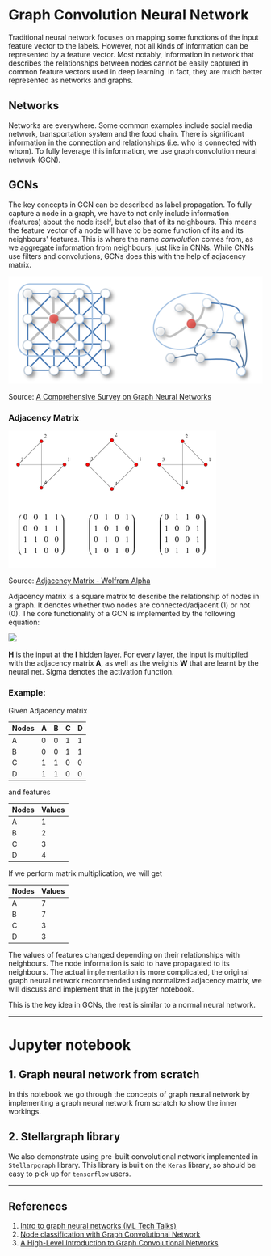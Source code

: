 # Graph Convolution Neural Network

Traditional neural network focuses on mapping some functions of the input feature vector to the labels. However, not all kinds of information can be represented by a feature vector. Most notably, information in network that describes the relationships between nodes cannot be easily captured in common feature vectors used in deep learning. In fact, they are much better represented as networks and graphs. 

## Networks
Networks are everywhere. Some common examples include social media network, transportation system and the food chain. There is significant information in the connection and relationships (i.e. who is connected with whom). To fully leverage this information, we use graph convolution neural network (GCN).

## GCNs
The key concepts in GCN can be described as label propagation. To fully capture a node in a graph, we have to not only include information (features) about the node itself, but also that of its neighbours. This means the feature vector of a node will have to be some function of its and its neighbours' features. This is where the name *convolution* comes from, as we aggregate information from neighbours, just like in CNNs. While CNNs use filters and convolutions, GCNs does this with the help of adjacency matrix.

![](https://github.com/RussH-code/Graph-Convolutional-Neural-Network-GCN/blob/main/gcn1.PNG)

Source: <a href="https://arxiv.org/pdf/1901.00596.pdf">A Comprehensive Survey on Graph Neural Networks</a>

### Adjacency Matrix

![adj matrix](https://github.com/RussH-code/Graph-Convolutional-Neural-Network-GCN/blob/main/adjacency.gif)

Source: <a href="https://mathworld.wolfram.com/AdjacencyMatrix.html">Adjacency Matrix - Wolfram Alpha</a>

Adjacency matrix is a square matrix to describe the relationship of nodes in a graph. It denotes whether two nodes are connected/adjacent (1) or not (0). The core functionality of a GCN is implemented by the following equation:

<img src="https://render.githubusercontent.com/render/math?math={H}^{l+1} = \sigma({W}\hat{A}{H}^{l})">

**H** is the input at the **l** hidden layer. For every layer, the input is multiplied with the adjacency matrix **A**, as well as the weights **W** that are learnt by the neural net. Sigma denotes the activation function. 

### Example: 
Given Adjacency matrix 

Nodes | A | B | C | D
---- | ---- | ---- | ---- | ----
A | 0 | 0 | 1 | 1
B | 0 | 0 | 1 | 1
C | 1 | 1 | 0 | 0
D | 1 | 1 | 0 | 0

and features

Nodes | Values
----- | ------
A | 1
B | 2
C | 3
D | 4

If we perform matrix multiplication, we will get 

Nodes | Values
----- | ------
A | 7
B | 7
C | 3
D | 3

The values of features changed depending on their relationships with neighbours. The node information is said to have propagated to its neighbours. The actual implementation is more complicated, the original graph neural network recommended using normalized adjacency matrix, we will discuss and implement that in the jupyter notebook.

This is the key idea in GCNs, the rest is similar to a normal neural network.

----
# Jupyter notebook
## 1. Graph neural network from scratch
In this notebook we go through the concepts of graph neural network by implementing a graph neural network from scratch to show the inner workings.

## 2. Stellargraph library
We also demonstrate using pre-built convolutional network implemented in `Stellarpgraph` library. This library is built on the `Keras` library, so should be easy to pick up for `tensorflow` users.

--- 
## References
1. <a href="https://youtu.be/8owQBFAHw7E">Intro to graph neural networks (ML Tech Talks)</a>
2. <a href="https://stellargraph.readthedocs.io/en/stable/demos/node-classification/gcn-node-classification.html">Node classification with Graph Convolutional Network</a>
3. <a href="https://towardsdatascience.com/how-to-do-deep-learning-on-graphs-with-graph-convolutional-networks-7d2250723780">A High-Level Introduction to Graph Convolutional Networks
</a>
